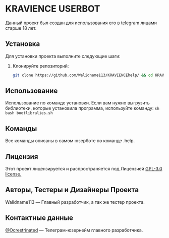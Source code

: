 # KRAVIENCE USERBOT

Данный проект был создан для использования его в telegram лицами старше 18 лет.

## Установка

Для установки проекта выполните следующие шаги:

1. Клонируйте репозиторий:

    ```sh
    git clone https://github.com/Walidname113/KRAVIENCEhelp/ && cd KRAVIENCEhelp && bash install.sh
    ```
    
## Использование

Использование по команде установки. Если вам нужно выгрузить библиотеки, которые установила программа, используйте команду:
    ```sh bash bootlibralies.sh```

## Команды

Все команды описаны в самом юзерботе по команде .help.

## Лицензия

Этот проект лицензируется и распространяется под Лицензией [GPL-3.0 license.](https://github.com/Walidname113/KRAVIENCEhelp/blob/main/LICENSE)

## Авторы, Тестеры и Дизайнеры Проекта

Walidname113 — Главный разработчик, а так же тестер проекта.

## Контактные данные

[@Ocrestrinated](https://t.me/Ocrestrinated/) — Телеграм-юзернейм главного разработчика.
